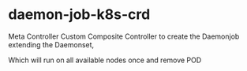 # daemon-job-k8s-crd
Meta Controller Custom Composite Controller to create the Daemonjob extending the Daemonset, 

Which will run on all available nodes once and remove POD
